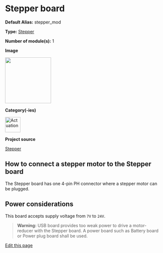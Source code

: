 # Stepper board
<div class="cust_sheet" markdown="1">
<p class="cust_sheet-title" markdown="1"><strong>Default Alias:</strong> stepper_mod</p>
<p class="cust_sheet-title" markdown="1"><strong>Type:</strong> <a href="/pages/high/modules_list/stepper.md">Stepper</a></p>
<p class="cust_sheet-title" markdown="1"><strong>Number of module(s):</strong> 1</p>
<p class="cust_sheet-title" markdown="1"><strong>Image</strong></p>
<p class="cust_indent" markdown="1"><img height="150" src="{{img_path}}/stepper-module.png"></p>
<p class="cust_sheet-title" markdown="1"><strong>Category(-ies)</strong></p>
<p class="cust_indent" markdown="1">
<img height="50" src="{{img_path}}/sticker-actuation.png" title="Actuation">
</p>
<p class="cust_sheet-title" markdown="1"><strong>Project source </strong></p>
<a class="github-button" data-size="large" aria-label="Star Luos-io/Luos on GitHub" href="https://github.com/Luos-io/examples/tree/master/Projects/Stepper" target="_blank">Stepper</a>
</div>

## How to connect a stepper motor to the Stepper board
The Stepper board has one 4-pin PH connector where a stepper motor can be plugged.

## Power considerations
This board accepts supply voltage from `7V` to `24V`.

> **Warning:** USB board provides too weak power to drive a motor-reducer with the Stepper board. A power board such as Battery board or Power plug board shall be used.

<div class="cust_edit_page"><a href="https://{{gh_path}}{{boards_path}}/stepper.md">Edit this page</a></div>
